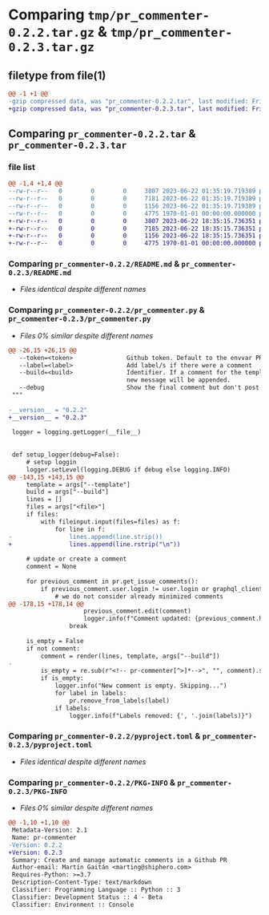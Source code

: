 # Comparing `tmp/pr_commenter-0.2.2.tar.gz` & `tmp/pr_commenter-0.2.3.tar.gz`

## filetype from file(1)

```diff
@@ -1 +1 @@
-gzip compressed data, was "pr_commenter-0.2.2.tar", last modified: Fri Jan  1 00:00:00 2016, max compression
+gzip compressed data, was "pr_commenter-0.2.3.tar", last modified: Fri Jan  1 00:00:00 2016, max compression
```

## Comparing `pr_commenter-0.2.2.tar` & `pr_commenter-0.2.3.tar`

### file list

```diff
@@ -1,4 +1,4 @@
--rw-r--r--   0        0        0     3807 2023-06-22 01:35:19.719389 pr_commenter-0.2.2/README.md
--rw-r--r--   0        0        0     7181 2023-06-22 01:35:19.719389 pr_commenter-0.2.2/pr_commenter.py
--rw-r--r--   0        0        0     1156 2023-06-22 01:35:19.719389 pr_commenter-0.2.2/pyproject.toml
--rw-r--r--   0        0        0     4775 1970-01-01 00:00:00.000000 pr_commenter-0.2.2/PKG-INFO
+-rw-r--r--   0        0        0     3807 2023-06-22 18:35:15.736351 pr_commenter-0.2.3/README.md
+-rw-r--r--   0        0        0     7185 2023-06-22 18:35:15.736351 pr_commenter-0.2.3/pr_commenter.py
+-rw-r--r--   0        0        0     1156 2023-06-22 18:35:15.736351 pr_commenter-0.2.3/pyproject.toml
+-rw-r--r--   0        0        0     4775 1970-01-01 00:00:00.000000 pr_commenter-0.2.3/PKG-INFO
```

### Comparing `pr_commenter-0.2.2/README.md` & `pr_commenter-0.2.3/README.md`

 * *Files identical despite different names*

### Comparing `pr_commenter-0.2.2/pr_commenter.py` & `pr_commenter-0.2.3/pr_commenter.py`

 * *Files 0% similar despite different names*

```diff
@@ -26,15 +26,15 @@
   --token=<token>               Github token. Default to the envvar PR_COMMENTER_GITHUB_TOKEN.
   --label=<label>               Add label/s if there were a comment
   --build=<build>               Identifier. If a comment for the template and build exist the 
                                 new message will be appended.
   --debug                       Show the final comment but don't post it to Github
 """
 
-__version__ = "0.2.2"
+__version__ = "0.2.3"
 
 logger = logging.getLogger(__file__)
 
 
 def setup_logger(debug=False):
     # setup loggin
     logger.setLevel(logging.DEBUG if debug else logging.INFO)
@@ -143,15 +143,15 @@
     template = args["--template"]
     build = args["--build"]
     lines = []
     files = args["<file>"]
     if files:
         with fileinput.input(files=files) as f:
             for line in f:
-                lines.append(line.strip())
+                lines.append(line.rstrip("\n"))
 
     # update or create a comment
     comment = None
 
     for previous_comment in pr.get_issue_comments():
         if previous_comment.user.login != user.login or graphql_client.is_minimized(previous_comment):
             # we do not consider already minimized comments
@@ -178,15 +178,14 @@
                     previous_comment.edit(comment)
                     logger.info(f"Comment updated: {previous_comment.html_url}")
                 break
 
     is_empty = False
     if not comment:
         comment = render(lines, template, args["--build"])
-
         is_empty = re.sub(r"<!-- pr-commenter[^>]*-->", "", comment).strip() == ""
         if is_empty:
             logger.info("New comment is empty. Skipping...")
             for label in labels:
                 pr.remove_from_labels(label)
             if labels:
                 logger.info(f"Labels removed: {', '.join(labels)}")
```

### Comparing `pr_commenter-0.2.2/pyproject.toml` & `pr_commenter-0.2.3/pyproject.toml`

 * *Files identical despite different names*

### Comparing `pr_commenter-0.2.2/PKG-INFO` & `pr_commenter-0.2.3/PKG-INFO`

 * *Files 0% similar despite different names*

```diff
@@ -1,10 +1,10 @@
 Metadata-Version: 2.1
 Name: pr-commenter
-Version: 0.2.2
+Version: 0.2.3
 Summary: Create and manage automatic comments in a Github PR
 Author-email: Martín Gaitán <marting@shiphero.com>
 Requires-Python: >=3.7
 Description-Content-Type: text/markdown
 Classifier: Programming Language :: Python :: 3
 Classifier: Development Status :: 4 - Beta
 Classifier: Environment :: Console
```

